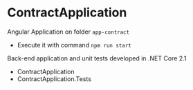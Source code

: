 # ContractApplication

Angular Application on folder `app-contract`
- Execute it with command `npm run start`

Back-end application and unit tests developed in .NET Core 2.1
- ContractApplication
- ContractApplication.Tests
